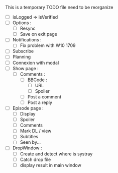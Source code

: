 This is a temporary TODO file need to be reorganize

- [ ] isLogged => isVerified
- [ ] Options :
  - [ ] Resync
  - [ ] Save on exit page
- [ ] Notifications :
  - [ ] Fix problem with W10 1709
- [ ] Subscribe
- [ ] Planning
- [ ] Connexion with modal
- [ ] Show page :
  - [ ] Comments :
    - [ ] BBCode :
      - [ ] URL
      - [ ] Spoiler
    - [ ] Post a comment
    - [ ] Post a reply
- [ ] Episode page :
  - [ ] Display
  - [ ] Spoiler
  - [ ] Comments
  - [ ] Mark DL / view
  - [ ] Subtitles
  - [ ] Seen by...
- [ ] DropWindow :
  - [ ] Create and detect where is systray
  - [ ] Catch drop file
  - [ ] display result in main window
